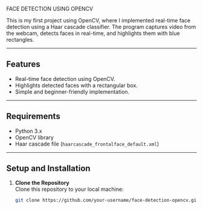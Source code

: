 FACE DETECTION USING OPENCV 

This is my first project using OpenCV, where I implemented real-time face detection using a Haar cascade classifier. The program captures video from the webcam, detects faces in real-time, and highlights them with blue rectangles.

---

## Features
- Real-time face detection using OpenCV.
- Highlights detected faces with a rectangular box.
- Simple and beginner-friendly implementation.

---

## Requirements
- Python 3.x
- OpenCV library
- Haar cascade file (`haarcascade_frontalface_default.xml`)

---

## Setup and Installation

1. **Clone the Repository**  
   Clone this repository to your local machine:
   ```bash
   git clone https://github.com/your-username/face-detection-opencv.git
